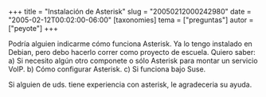 +++
title = "Instalación de Asterisk"
slug = "20050212000242980"
date = "2005-02-12T00:02:00-06:00"
[taxonomies]
tema = ["preguntas"]
autor = ["peyote"]
+++

Podría alguien indicarme cómo funciona Asterisk. Ya lo tengo instalado
en Debian, pero debo hacerlo correr como proyecto de escuela. Quiero
saber: a) Si necesito algún otro componete o sólo Asterisk para montar
un servicio VoIP. b) Cómo configurar Asterisk. c) Si funciona bajo Suse.

Si alguien de uds. tiene experiencia con asterisk, le agradeceria su
ayuda.

